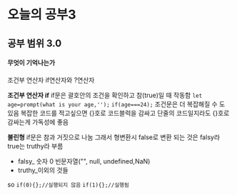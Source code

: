 ﻿# 오늘의 공부3
## 공부 범위 3.0
#### 무엇이 기억나는가
조건부 연산자 if연산자와 ?연산자

**조건부 연산자 if**
if문은 괄호안의 조건을 확인하고 참(true)일 때 작동함
`let age=prompt(what is your age,'');`
`if(age===24);`
조건문은 더 복잡해질 수 도 있음 복잡한 코드를 적고싶으면 {}호로 코드블럭을 감싸고 단줄의 코드일지라도 {}호로 감싸는게 가독성에 좋음

**불린형**
if문은 참과 거짓으로 나눔 그래서 형변환시 false로 변환 되는 것은 falsy라 true는 truthy라 부름 
- falsy_ 숫자 0 빈문자열("", null, undefined,NaN)
- truthy_이외의 것들

so
`if(0){};//실행되지 않음`
`if(1){};//실행됨`






